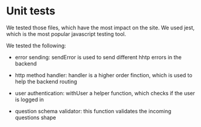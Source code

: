 # Unit tests

We tested those files, which have the most impact on the site. We used jest, which is the most popular javascript testing tool.

We tested the following: 

- error sending: sendError is used to send different hhtp errors in the backend
    
- http method handler: handler is a higher order finction, which is used to help the backend routing

- user authentication: withUser a helper function, which checks if the user is logged in

- question schema validator: this function validates the incoming questions shape
